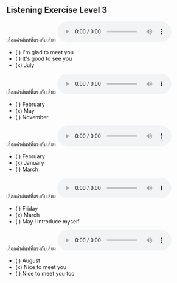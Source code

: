 ## Listening Exercise Level 3

เลือกคำศัพท์ที่ตรงกับเสียง  ![](/media/audio/July.mp3) 
 - ( ) I'm glad to meet you
 - ( ) It's good to see you
 - (x) July


เลือกคำศัพท์ที่ตรงกับเสียง  ![](/media/audio/May.mp3) 
 - ( ) February
 - (x) May
 - ( ) November


เลือกคำศัพท์ที่ตรงกับเสียง  ![](/media/audio/January.mp3) 
 - ( ) February
 - (x) January
 - ( ) March


เลือกคำศัพท์ที่ตรงกับเสียง  ![](/media/audio/March.mp3) 
 - ( ) Friday
 - (x) March
 - ( ) May i introduce myself


เลือกคำศัพท์ที่ตรงกับเสียง  ![](/media/audio/Nice&#x20;to&#x20;meet&#x20;you.mp3) 
 - ( ) August
 - (x) Nice to meet you
 - ( ) Nice to meet you too

